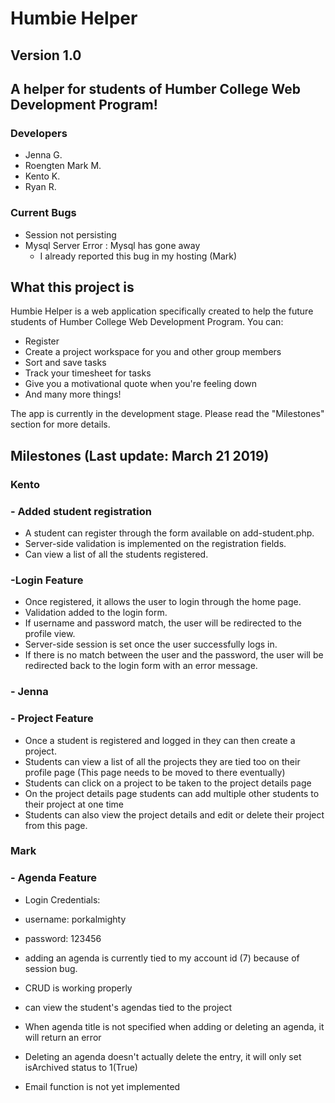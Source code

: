 # Humbie Helper
## Version 1.0

## A helper for students of Humber College Web Development Program!

### Developers

- Jenna G.
- Roengten Mark M.
- Kento K.
- Ryan R.

### Current Bugs
- Session not persisting
- Mysql Server Error : Mysql has gone away
  - I already reported this bug in my hosting (Mark)

## What this project is

Humbie Helper is a web application specifically created to help the future students of Humber College Web Development Program. You can:
- Register
- Create a project workspace for you and other group members
- Sort and save tasks
- Track your timesheet for tasks
- Give you a motivational quote when you're feeling down
- And many more things!

The app is currently in the development stage. Please read the "Milestones" section for more details.

## Milestones (Last update: March 21 2019)

### Kento
### - Added student registration
- A student can register through the form available on add-student.php.
- Server-side validation is implemented on the registration fields.
- Can view a list of all the students registered.

### -Login Feature
- Once registered, it allows the user to login through the home page.
- Validation added to the login form.
- If username and password match, the user will be redirected to the profile view.
- Server-side session is set once the user successfully logs in.
- If there is no match between the user and the password, the user will be redirected back to the login form with an error message.

### - Jenna
### - Project Feature
- Once a student is registered and logged in they can then create a project.
- Students can view a list of all the projects they are tied too on their profile page (This page needs to be moved to there eventually)
- Students can click on a project to be taken to the project details page
- On the project details page students can add multiple other students to their project at one time
- Students can also view the project details and edit or delete their project from this page.

### Mark
### - Agenda Feature
- Login Credentials:
- username: porkalmighty
- password: 123456

- adding an agenda is currently tied to my account id (7) because of session bug.
- CRUD is working properly
- can view the student's agendas tied to the project
- When agenda title is not specified when adding or deleting an agenda, it will return an error
- Deleting an agenda doesn't actually delete the entry, it will only set isArchived status to 1(True)
- Email function is not yet implemented

